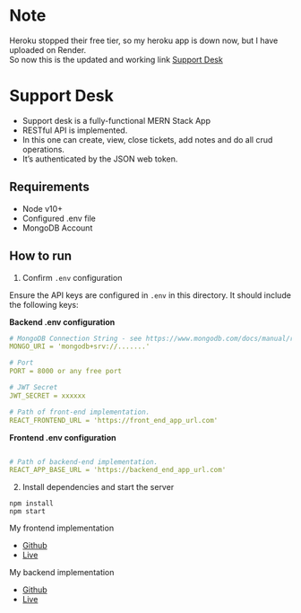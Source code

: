 # Note
Heroku stopped their free tier, so my heroku app is down now, but I have uploaded on Render. <br>
So now this is the updated and working link <a href = "https://support-desk-d5y5.onrender.com/">Support Desk</a>

# Support Desk
- Support desk is a fully-functional MERN Stack App
- RESTful API is implemented.
- In this one can create, view, close tickets, add notes and do all crud operations.
- It’s authenticated by the JSON web token.

## Requirements

- Node v10+
- Configured .env file
- MongoDB Account

## How to run

1. Confirm `.env` configuration

Ensure the API keys are configured in `.env` in this directory. It should include the following keys:

<b>Backend .env configuration</b>
```yaml
# MongoDB Connection String - see https://www.mongodb.com/docs/manual/reference/connection-string/
MONGO_URI = 'mongodb+srv://.......' 

# Port 
PORT = 8000 or any free port

# JWT Secret
JWT_SECRET = xxxxxx 

# Path of front-end implementation. 
REACT_FRONTEND_URL = 'https://front_end_app_url.com'
```
<b>Frontend .env configuration</b>

```yaml

# Path of backend-end implementation. 
REACT_APP_BASE_URL = 'https://backend_end_app_url.com'

```

2. Install dependencies and start the server

```
npm install
npm start
```
My frontend implementation
- [Github](https://github.com/Dikshant09/supportdesk-frontend)
- [Live](https://support-desk-d5y5.onrender.com/)

My backend implementation
- [Github](https://github.com/Dikshant09/supportdesk-backend)
- [Live](https://support-desk-api-gee5.onrender.com/api/tickets/)
